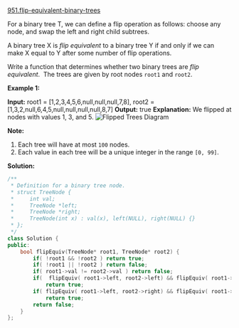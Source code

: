 [951.flip-equivalent-binary-trees](https://leetcode.com/problems/flip-equivalent-binary-trees/)  

For a binary tree T, we can define a flip operation as follows: choose any node, and swap the left and right child subtrees.

A binary tree X is _flip equivalent_ to a binary tree Y if and only if we can make X equal to Y after some number of flip operations.

Write a function that determines whether two binary trees are _flip equivalent_.  The trees are given by root nodes `root1` and `root2`.

**Example 1:**

**Input:** root1 = \[1,2,3,4,5,6,null,null,null,7,8\], root2 = \[1,3,2,null,6,4,5,null,null,null,null,8,7\]
**Output:** true
**Explanation:** We flipped at nodes with values 1, 3, and 5.
![Flipped Trees Diagram](https://assets.leetcode.com/uploads/2018/11/29/tree_ex.png)

**Note:**

1.  Each tree will have at most `100` nodes.
2.  Each value in each tree will be a unique integer in the range `[0, 99]`.  



**Solution:**  

```cpp
/**
 * Definition for a binary tree node.
 * struct TreeNode {
 *     int val;
 *     TreeNode *left;
 *     TreeNode *right;
 *     TreeNode(int x) : val(x), left(NULL), right(NULL) {}
 * };
 */
class Solution {
public:
    bool flipEquiv(TreeNode* root1, TreeNode* root2) {
        if( !root1 && !root2 ) return true;
        if( !root1 || !root2 ) return false;
        if( root1->val != root2->val ) return false;
        if(  flipEquiv( root1->left, root2->left) && flipEquiv( root1->right, root2->right))
            return true;
        if( flipEquiv( root1->left, root2->right) && flipEquiv( root1->right, root2->left) )
            return true;
        return false;
    }
};
```
      